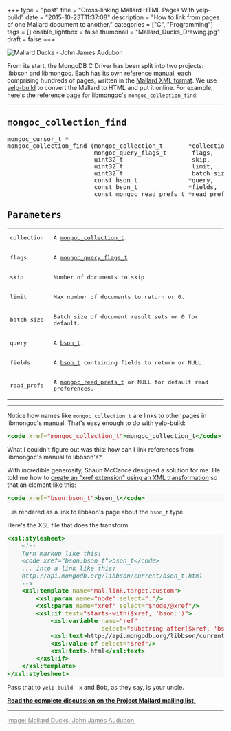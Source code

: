 +++
type = "post"
title = "Cross-linking Mallard HTML Pages With yelp-build"
date = "2015-10-23T11:37:08"
description = "How to link from pages of one Mallard document to another."
categories = ["C", "Programming"]
tags = []
enable_lightbox = false
thumbnail = "Mallard_Ducks_Drawing.jpg"
draft = false
+++

<p><img style="display:block; margin-left:auto; margin-right:auto;" src="Mallard_Ducks_Drawing.jpg" alt="Mallard Ducks - John James Audubon" title="Mallard Ducks - John James Audubon" /></p>
<p>From its start, the MongoDB C Driver has been split into two projects: libbson and libmongoc. Each has its own reference manual, each comprising hundreds of pages, written in the <a href="http://projectmallard.org/">Mallard XML format</a>. We use <a href="https://github.com/GNOME/yelp-tools">yelp-build</a> to convert the Mallard to HTML and put it online. For example, here's the reference page for libmongoc's <code>mongoc_collection_find</code>:</p>
<hr />
<div style="font-family: monospace !important; text-align: left !important">
<h2>mongoc_collection_find</h2>
<div><pre>mongoc_cursor_t *
mongoc_collection_find (mongoc_collection_t       *collection,
                        mongoc_query_flags_t       flags,
                        uint32_t                   skip,
                        uint32_t                   limit,
                        uint32_t                   batch_size,
                        const bson_t              *query,
                        const bson_t              *fields,
                        const mongoc_read_prefs_t *read_prefs);</pre></div>
<h2>Parameters</h2>
<style>
#parameters-table td p { margin-right: 10px; }
</style>
<table id="parameters-table">
<tr>
<td><p>collection</p></td>
<td><p>A <a href="http://api.mongodb.org/c/current/mongoc_collection_t.html" title="mongoc_collection_t">mongoc_collection_t</a>.</p></td>
</tr>
<tr>
<td><p>flags</p></td>
<td><p>A <a href="http://api.mongodb.org/c/current/mongoc_query_flags_t.html" title="mongoc_query_flags_t">mongoc_query_flags_t</a>.</p></td>
</tr>
<tr>
<td><p>skip</p></td>
<td><p>Number of documents to skip.</p></td>
</tr>
<tr>
<td><p>limit</p></td>
<td><p>Max number of documents to return or 0.</p></td>
</tr>
<tr>
<td><p>batch_size</p></td>
<td><p>Batch size of document result sets or 0 for default.</p></td>
</tr>
<tr>
<td><p>query</p></td>
<td><p>A <a href="http://api.mongodb.org/libbson/current/bson_t.html" title="bson:bson_t">bson_t</a>.</p></td>
</tr>
<tr>
<td><p>fields</p></td>
<td><p>A <a href="http://api.mongodb.org/libbson/current/bson_t.html" title="bson:bson_t">bson_t</a> containing fields to return or NULL.</p></td>
</tr>
<tr>
<td><p>read_prefs</p></td>
<td><p>A <a href="http://api.mongodb.org/c/current/mongoc_read_prefs_t.html" title="mongoc_read_prefs_t">mongoc_read_prefs_t</a> or NULL for default read preferences.</p></td>
</tr>
</table>
</div>

<hr />
<p>Notice how names like <code>mongoc_collection_t</code> are links to other pages in libmongoc's manual. That's easy enough to do with yelp-build:</p>
<div class="codehilite" style="background: #f8f8f8"><pre style="line-height: 125%"><span style="color: #008000; font-weight: bold">&lt;code</span> <span style="color: #7D9029">xref=</span><span style="color: #BA2121">&quot;mongoc_collection_t&quot;</span><span style="color: #008000; font-weight: bold">&gt;</span>mongoc_collection_t<span style="color: #008000; font-weight: bold">&lt;/code&gt;</span>
</pre></div>


<p>What I couldn't figure out was this: how can I link references from libmongoc's manual to libbson's?</p>
<p>With incredible generosity, Shaun McCance designed a solution for me. He told me how to <a href="http://projectmallard.org/pipermail/mallard-list/2015-April/000216.html">create an "xref extension" using an XML transformation</a> so that an element like this:</p>
<div class="codehilite" style="background: #f8f8f8"><pre style="line-height: 125%"><span style="color: #008000; font-weight: bold">&lt;code</span> <span style="color: #7D9029">xref=</span><span style="color: #BA2121">&quot;bson:bson_t&quot;</span><span style="color: #008000; font-weight: bold">&gt;</span>bson_t<span style="color: #008000; font-weight: bold">&lt;/code&gt;</span>
</pre></div>


<p>...is rendered as a link to libbson's page about the <code>bson_t</code> type.</p>
<p>Here's the XSL file that does the transform:</p>
<div class="codehilite" style="background: #f8f8f8"><pre style="line-height: 125%"><span style="color: #008000; font-weight: bold">&lt;xsl:stylesheet&gt;</span>
    <span style="color: #408080; font-style: italic">&lt;!--</span>
<span style="color: #408080; font-style: italic">    Turn markup like this:</span>
<span style="color: #408080; font-style: italic">    &lt;code xref=&quot;bson:bson_t&quot;&gt;bson_t&lt;/code&gt;</span>
<span style="color: #408080; font-style: italic">    ... into a link like this:</span>
<span style="color: #408080; font-style: italic">    http://api.mongodb.org/libbson/current/bson_t.html</span>
<span style="color: #408080; font-style: italic">    --&gt;</span>
    <span style="color: #008000; font-weight: bold">&lt;xsl:template</span> <span style="color: #7D9029">name=</span><span style="color: #BA2121">&quot;mal.link.target.custom&quot;</span><span style="color: #008000; font-weight: bold">&gt;</span>
        <span style="color: #008000; font-weight: bold">&lt;xsl:param</span> <span style="color: #7D9029">name=</span><span style="color: #BA2121">&quot;node&quot;</span> <span style="color: #7D9029">select=</span><span style="color: #BA2121">&quot;.&quot;</span><span style="color: #008000; font-weight: bold">/&gt;</span>
        <span style="color: #008000; font-weight: bold">&lt;xsl:param</span> <span style="color: #7D9029">name=</span><span style="color: #BA2121">&quot;xref&quot;</span> <span style="color: #7D9029">select=</span><span style="color: #BA2121">&quot;$node/@xref&quot;</span><span style="color: #008000; font-weight: bold">/&gt;</span>
        <span style="color: #008000; font-weight: bold">&lt;xsl:if</span> <span style="color: #7D9029">test=</span><span style="color: #BA2121">&quot;starts-with($xref, &#39;bson:&#39;)&quot;</span><span style="color: #008000; font-weight: bold">&gt;</span>
            <span style="color: #008000; font-weight: bold">&lt;xsl:variable</span> <span style="color: #7D9029">name=</span><span style="color: #BA2121">&quot;ref&quot;</span>
                          <span style="color: #7D9029">select=</span><span style="color: #BA2121">&quot;substring-after($xref, &#39;bson:&#39;)&quot;</span><span style="color: #008000; font-weight: bold">/&gt;</span>
            <span style="color: #008000; font-weight: bold">&lt;xsl:text&gt;</span>http://api.mongodb.org/libbson/current/<span style="color: #008000; font-weight: bold">&lt;/xsl:text&gt;</span>
            <span style="color: #008000; font-weight: bold">&lt;xsl:value-of</span> <span style="color: #7D9029">select=</span><span style="color: #BA2121">&quot;$ref&quot;</span><span style="color: #008000; font-weight: bold">/&gt;</span>
            <span style="color: #008000; font-weight: bold">&lt;xsl:text&gt;</span>.html<span style="color: #008000; font-weight: bold">&lt;/xsl:text&gt;</span>
        <span style="color: #008000; font-weight: bold">&lt;/xsl:if&gt;</span>
    <span style="color: #008000; font-weight: bold">&lt;/xsl:template&gt;</span>
<span style="color: #008000; font-weight: bold">&lt;/xsl:stylesheet&gt;</span>
</pre></div>


<p>Pass that to <code>yelp-build -x</code> and Bob, as they say, is your uncle.</p>
<p><a href="http://projectmallard.org/pipermail/mallard-list/2015-April/000216.html"><strong>Read the complete discussion on the Project Mallard mailing list.</strong></a></p>
<hr />
<p><a href="https://commons.wikimedia.org/wiki/File:Mallard_Ducks_Drawing.jpg"><span style="color:gray">Image: Mallard Ducks, John James Audubon.</span></a></p>
    